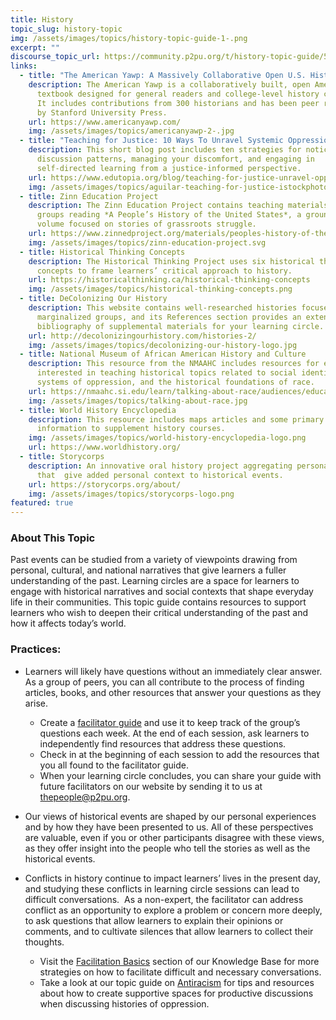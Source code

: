 ```yaml
---
title: History
topic_slug: history-topic
img: /assets/images/topics/history-topic-guide-1-.png
excerpt: ""
discourse_topic_url: https://community.p2pu.org/t/history-topic-guide/5766
links:
  - title: "The American Yawp: A Massively Collaborative Open U.S. History Textbook"
    description: The American Yawp is a collaboratively built, open American history
      textbook designed for general readers and college-level history courses.
      It includes contributions from 300 historians and has been peer reviewed
      by Stanford University Press.
    url: https://www.americanyawp.com/
    img: /assets/images/topics/americanyawp-2-.jpg
  - title: "Teaching for Justice: 10 Ways To Unravel Systemic Oppression"
    description: This short blog post includes ten strategies for noticing group
      discussion patterns, managing your discomfort, and engaging in
      self-directed learning from a justice-informed perspective.
    url: https://www.edutopia.org/blog/teaching-for-justice-unravel-oppression-elena-aguilar
    img: /assets/images/topics/aguilar-teaching-for-justice-istockphoto_0.gif
  - title: Zinn Education Project
    description: The Zinn Education Project contains teaching materials to help
      groups reading *A People’s History of the United States*, a groundbreaking
      volume focused on stories of grassroots struggle.
    url: https://www.zinnedproject.org/materials/peoples-history-of-the-united-states
    img: /assets/images/topics/zinn-education-project.svg
  - title: Historical Thinking Concepts
    description: The Historical Thinking Project uses six historical thinking
      concepts to frame learners’ critical approach to history.
    url: https://historicalthinking.ca/historical-thinking-concepts
    img: /assets/images/topics/historical-thinking-concepts.png
  - title: DeColonizing Our History
    description: This website contains well-researched histories focused on
      marginalized groups, and its References section provides an extensive
      bibliography of supplemental materials for your learning circle.
    url: http://decolonizingourhistory.com/histories-2/
    img: /assets/images/topics/decolonizing-our-history-logo.jpg
  - title: National Museum of African American History and Culture
    description: This resource from the NMAAHC includes resources for educators
      interested in teaching historical topics related to social identities,
      systems of oppression, and the historical foundations of race.
    url: https://nmaahc.si.edu/learn/talking-about-race/audiences/educator
    img: /assets/images/topics/talking-about-race.jpg
  - title: World History Encyclopedia
    description: This resource includes maps articles and some primary source
      information to supplement history courses.
    img: /assets/images/topics/world-history-encyclopedia-logo.png
    url: https://www.worldhistory.org/
  - title: Storycorps
    description: An innovative oral history project aggregating personal interviews
      that  give added personal context to historical events.
    url: https://storycorps.org/about/
    img: /assets/images/topics/storycorps-logo.png
featured: true
---
```

### About This Topic

Past events can be studied from a variety of viewpoints drawing from personal, cultural, and national narratives that give learners a fuller understanding of the past. Learning circles are a space for learners to engage with historical narratives and social contexts that shape everyday life in their communities. This topic guide contains resources to support learners who wish to deepen their critical understanding of the past and how it affects today’s world.

### Practices:

* Learners will likely have questions without an immediately clear answer. As a group of peers, you can all contribute to the process of finding articles, books, and other resources that answer your questions as they arise. 

  * Create a [facilitator guide](https://docs.p2pu.org/courses/facilitator-guides) and use it to keep track of the group’s questions each week. At the end of each session, ask learners to independently find resources that address these questions.
  * Check in at the beginning of each session to add the resources that you all found to the facilitator guide. 
  * When your learning circle concludes, you can share your guide with future facilitators on our website by sending it to us at [thepeople@p2pu.org](mailto:thepeople@p2pu.org).
* Our views of historical events are shaped by our personal experiences and by how they have been presented to us. All of these perspectives are valuable, even if you or other participants disagree with these views, as they offer insight into the people who tell the stories as well as the historical events.
* Conflicts in history continue to impact learners’ lives in the present day, and studying these conflicts in learning circle sessions can lead to difficult conversations.  As a non-expert, the facilitator can address conflict as an opportunity to explore a problem or concern more deeply, to ask questions that allow learners to explain their opinions or comments, and to cultivate silences that allow learners to collect their thoughts. 

  * Visit the [Facilitation Basics](https://docs.p2pu.org/facilitation/facilitation-basics) section of our Knowledge Base for more strategies on how to facilitate difficult and necessary conversations.
  * Take a look at our topic guide on [Antiracism](https://www.p2pu.org/en/topic/antiracism/) for tips and resources about how to create supportive spaces for productive discussions when discussing histories of oppression.
